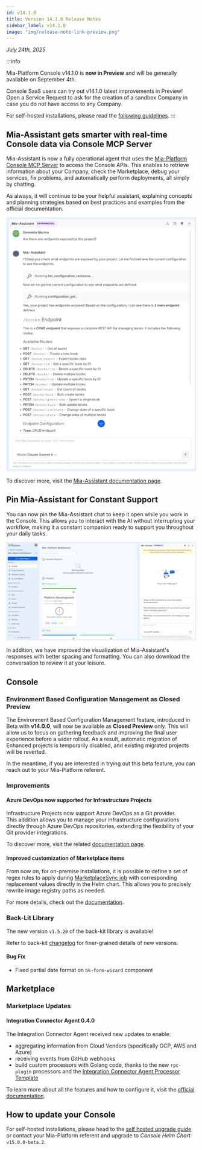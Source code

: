 ```yaml
---
id: v14.1.0
title: Version 14.1.0 Release Notes
sidebar_label: v14.1.0
image: "img/release-note-link-preview.png"
---
```


_July 24th, 2025_

:::info

Mia-Platform Console v14.1.0 is **now in Preview** and will be generally available on September 4th.

Console SaaS users can try out v14.1.0 latest improvements in Preview! Open a Service Request to ask for the creation of a sandbox Company in case you do not have access to any Company.

For self-hosted installations, please read the [following guidelines](#how-to-update-your-console).
:::

## Mia-Assistant gets smarter with real-time Console data via Console MCP Server

Mia-Assistant is now a fully operational agent that uses the [Mia-Platform Console MCP Server](https://github.com/mia-platform/console-mcp-server) to access the Console APIs. This enables to retrieve information about your Company, check the Marketplace, debug your services, fix problems, and automatically perform deployments, all simply by chatting.

As always, it will continue to be your helpful assistant, explaining concepts and planning strategies based on best practices and examples from the official documentation.

![Example of answer using MCP](img/mcp-response.png)

To discover more, visit the [Mia-Assistant documentation page](/console/assistant/overview.md).

## Pin Mia-Assistant for Constant Support

You can now pin the Mia-Assistant chat to keep it open while you work in the Console. This allows you to interact with the AI without interrupting your workflow, making it a constant companion ready to support you throughout your daily tasks.

![Mia-Assistant pinned to the right](img/pinned-assistant.png)

In addition, we have improved the visualization of Mia-Assistant's responses with better spacing and formatting. You can also download the conversation to review it at your leisure.

## Console

### Environment Based Configuration Management as Closed Preview

The Environment Based Configuration Management feature, introduced in Beta with **v14.0.0**, will now be available as **Closed Preview** only.
This will allow us to focus on gathering feedback and improving the final user experience before a wider rollout. As a result, automatic migration of Enhanced projects is temporarily disabled, and existing migrated projects will be reverted.

In the meantime, if you are interested in trying out this beta feature, you can reach out to your Mia-Platform referent.

### Improvements

#### Azure DevOps now supported for Infrastructure Projects

Infrastructure Projects now support Azure DevOps as a Git provider.  
This addition allows you to manage your infrastructure configurations directly through Azure DevOps repositories, extending the flexibility of your Git provider integrations.

To discover more, visit the related [documentation page](/console/project-configuration/infrastructure-project.md).

#### Improved customization of Marketplace items

From now on, for on-premise installations, it is possible to define a set of regex rules to apply during [MarketplaceSync job](/infrastructure/self-hosted/installation-chart/helm-values/45_marketplace.md) with corresponding replacement values directly in the Helm chart. This allows you to precisely rewrite image registry paths as needed.

For more details, check out the [documentation](/marketplace/overview_marketplace.md#edit-mia-platform-catalog-items).

### Back-Lit Library

The new version `v1.5.20` of the back-kit library is available!

Refer to back-kit [changelog](/microfrontend-composer/back-kit/changelog.md) for finer-grained details of new versions.

#### Bug Fix

* Fixed partial date format on `bk-form-wizard` component

## Marketplace

### Marketplace Updates

#### Integration Connector Agent 0.4.0

The Integration Connector Agent received new updates to enable:

- aggregating information from Cloud Vendors (specifically GCP, AWS and Azure)
- receiving events from GitHub webhooks
- build custom processors with Golang code, thanks to the new `rpc-plugin` processors and the [Integration Connector Agent Processor Template](https://github.com/mia-platform-marketplace/integration-connector-agent-processor)

To learn more about all the features and how to configure it, visit the [official documentation](/runtime_suite/integration-connector-agent/10_overview.md).
## How to update your Console

For self-hosted installations, please head to the [self hosted upgrade guide](/infrastructure/self-hosted/installation-chart/100_how-to-upgrade.md) or contact your Mia-Platform referent and upgrade to _Console Helm Chart_ `v15.0.0-beta.2`.
